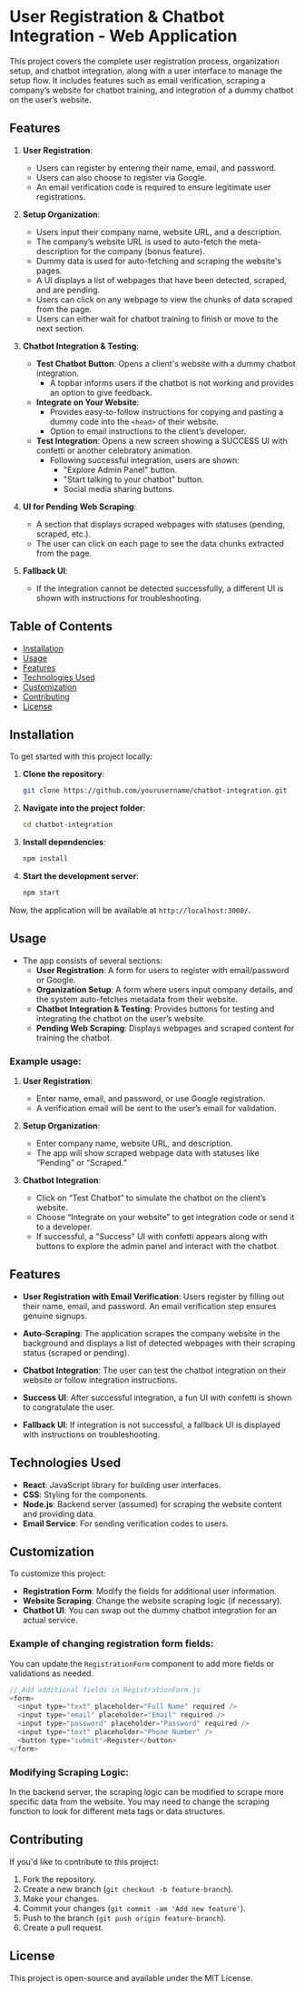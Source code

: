 
# User Registration & Chatbot Integration - Web Application

This project covers the complete user registration process, organization setup, and chatbot integration, along with a user interface to manage the setup flow. It includes features such as email verification, scraping a company’s website for chatbot training, and integration of a dummy chatbot on the user’s website.

## Features

1. **User Registration**:
   - Users can register by entering their name, email, and password.
   - Users can also choose to register via Google.
   - An email verification code is required to ensure legitimate user registrations.

2. **Setup Organization**:
   - Users input their company name, website URL, and a description.
   - The company’s website URL is used to auto-fetch the meta-description for the company (bonus feature).
   - Dummy data is used for auto-fetching and scraping the website's pages.
   - A UI displays a list of webpages that have been detected, scraped, and are pending.
   - Users can click on any webpage to view the chunks of data scraped from the page.
   - Users can either wait for chatbot training to finish or move to the next section.

3. **Chatbot Integration & Testing**:
   - **Test Chatbot Button**: Opens a client's website with a dummy chatbot integration.
     - A topbar informs users if the chatbot is not working and provides an option to give feedback.
   - **Integrate on Your Website**:
     - Provides easy-to-follow instructions for copying and pasting a dummy code into the `<head>` of their website.
     - Option to email instructions to the client’s developer.
   - **Test Integration**: Opens a new screen showing a SUCCESS UI with confetti or another celebratory animation.
     - Following successful integration, users are shown:
       - "Explore Admin Panel" button.
       - "Start talking to your chatbot" button.
       - Social media sharing buttons.

4. **UI for Pending Web Scraping**:
   - A section that displays scraped webpages with statuses (pending, scraped, etc.).
   - The user can click on each page to see the data chunks extracted from the page.

5. **Fallback UI**:
   - If the integration cannot be detected successfully, a different UI is shown with instructions for troubleshooting.

## Table of Contents
- [Installation](#installation)
- [Usage](#usage)
- [Features](#features)
- [Technologies Used](#technologies-used)
- [Customization](#customization)
- [Contributing](#contributing)
- [License](#license)

## Installation

To get started with this project locally:

1. **Clone the repository**:
   ```bash
   git clone https://github.com/yourusername/chatbot-integration.git
   ```

2. **Navigate into the project folder**:
   ```bash
   cd chatbot-integration
   ```

3. **Install dependencies**:
   ```bash
   npm install
   ```

4. **Start the development server**:
   ```bash
   npm start
   ```

Now, the application will be available at `http://localhost:3000/`.

## Usage

- The app consists of several sections:
  - **User Registration**: A form for users to register with email/password or Google.
  - **Organization Setup**: A form where users input company details, and the system auto-fetches metadata from their website.
  - **Chatbot Integration & Testing**: Provides buttons for testing and integrating the chatbot on the user’s website.
  - **Pending Web Scraping**: Displays webpages and scraped content for training the chatbot.

### Example usage:
1. **User Registration**:
   - Enter name, email, and password, or use Google registration.
   - A verification email will be sent to the user’s email for validation.

2. **Setup Organization**:
   - Enter company name, website URL, and description.
   - The app will show scraped webpage data with statuses like “Pending” or “Scraped.”

3. **Chatbot Integration**:
   - Click on “Test Chatbot” to simulate the chatbot on the client’s website.
   - Choose “Integrate on your website” to get integration code or send it to a developer.
   - If successful, a "Success" UI with confetti appears along with buttons to explore the admin panel and interact with the chatbot.

## Features

- **User Registration with Email Verification**: 
  Users register by filling out their name, email, and password. An email verification step ensures genuine signups.
  
- **Auto-Scraping**: 
  The application scrapes the company website in the background and displays a list of detected webpages with their scraping status (scraped or pending).

- **Chatbot Integration**: 
  The user can test the chatbot integration on their website or follow integration instructions.

- **Success UI**: 
  After successful integration, a fun UI with confetti is shown to congratulate the user. 

- **Fallback UI**: 
  If integration is not successful, a fallback UI is displayed with instructions on troubleshooting.

## Technologies Used
- **React**: JavaScript library for building user interfaces.
- **CSS**: Styling for the components.
- **Node.js**: Backend server (assumed) for scraping the website content and providing data.
- **Email Service**: For sending verification codes to users.

## Customization

To customize this project:
- **Registration Form**: Modify the fields for additional user information.
- **Website Scraping**: Change the website scraping logic (if necessary).
- **Chatbot UI**: You can swap out the dummy chatbot integration for an actual service.

### Example of changing registration form fields:
You can update the `RegistrationForm` component to add more fields or validations as needed.

```javascript
// Add additional fields in RegistrationForm.js
<form>
  <input type="text" placeholder="Full Name" required />
  <input type="email" placeholder="Email" required />
  <input type="password" placeholder="Password" required />
  <input type="text" placeholder="Phone Number" />
  <button type="submit">Register</button>
</form>
```

### Modifying Scraping Logic:
In the backend server, the scraping logic can be modified to scrape more specific data from the website. You may need to change the scraping function to look for different meta tags or data structures.

## Contributing

If you'd like to contribute to this project:

1. Fork the repository.
2. Create a new branch (`git checkout -b feature-branch`).
3. Make your changes.
4. Commit your changes (`git commit -am 'Add new feature'`).
5. Push to the branch (`git push origin feature-branch`).
6. Create a pull request.

## License

This project is open-source and available under the MIT License.
